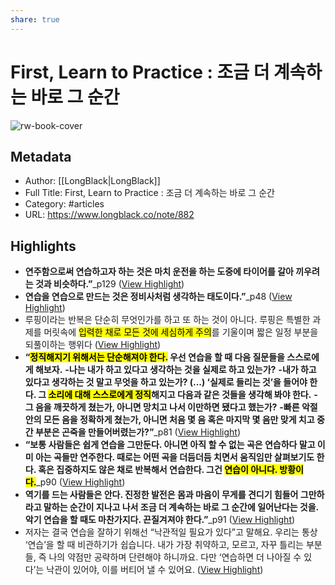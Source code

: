 ```yaml
---
share: true
---
```


# First, Learn to Practice : 조금 더 계속하는 바로 그 순간

![rw-book-cover](https://longblack-contens.s3.ap-northeast-2.amazonaws.com/image/20231101/16988227327fa84d8afe5652d80168718d5b67e488.png)

## Metadata
- Author: [[LongBlack|LongBlack]]
- Full Title: First, Learn to Practice : 조금 더 계속하는 바로 그 순간
- Category: #articles
- URL: https://www.longblack.co/note/882

## Highlights
- **연주함으로써 연습하고자 하는 것은 마치 운전을 하는 도중에 타이어를 갈아 끼우려는 것과 비슷하다.”**_p129 ([View Highlight](https://read.readwise.io/read/01hf3h145c8nk39wjd07qx7vkk))
- **연습을 연습으로 만드는 것은 정비사처럼 생각하는 태도이다.”**_p48 ([View Highlight](https://read.readwise.io/read/01hf3h395jqwxvct9c2ae3xywq))
- 루핑이라는 반복은 단순히 무엇인가를 하고 또 하는 것이 아니다. 루핑은 특별한 과제를 머릿속에 <mark class="hltr-red">입력한 채로 모든 것에 세심하게 주의</mark>를 기울이며 짧은 일정 부분을 되풀이하는 행위다 ([View Highlight](https://read.readwise.io/read/01hf3h58gv1fvwd9d3z0f5e3cd))
- **“<mark class="hltr-red">정직해지기 위해서는 단순해져야 한다.</mark> 우선 연습을 할 때 다음 질문들을 스스로에게 해보자.**
  **-나는 내가 하고 있다고 생각하는 것을 실제로 하고 있는가?**
  **-내가 하고 있다고 생각하는 것 말고 무엇을 하고 있는가? (...) ‘실제로 들리는 것’을 들어야 한다. 그 <mark class="hltr-red">소리에 대해 스스로에게 정직</mark>해지고 다음과 같은 것들을 생각해 봐야 한다.**
  **-그 음을 깨끗하게 쳤는가, 아니면 망치고 나서 이만하면 됐다고 했는가?**
  **-빠른 악절 안의 모든 음을 정확하게 쳤는가, 아니면 처음 몇 음 혹은 마지막 몇 음만 맞게 치고 중간 부분은 곤죽을 만들어버렸는가?”**_p81 ([View Highlight](https://read.readwise.io/read/01hf3h8jbhyk4rcw5c3nm2x65b))
- **“보통 사람들은 쉽게 연습을 그만둔다. 아니면 아직 할 수 없는 곡은 연습하다 말고 이미 아는 곡들만 연주한다. 때로는 어떤 곡을 더듬더듬 치면서 움직임만 살펴보기도 한다. 혹은 집중하지도 않은 채로 반복해서 연습한다. 그건 <mark class="hltr-red">연습이 아니다. 방황이다.</mark>**_p90 ([View Highlight](https://read.readwise.io/read/01hf3hacamnp66nde1ftwy7z9a))
- **역기를 드는 사람들은 안다. 진정한 발전은 몸과 마음이 무게를 견디기 힘들어 그만하라고 말하는 순간이 지나고 나서 조금 더 계속하는 바로 그 순간에 일어난다는 것을. 악기 연습을 할 때도 마찬가지다. 끈질겨져야 한다.”**_p91 ([View Highlight](https://read.readwise.io/read/01hf3happag5hzabnfb4cqkmkd))
- 저자는 결국 연습을 잘하기 위해선 “낙관적일 필요가 있다”고 말해요. 우리는 통상 ‘연습’을 할 때 비관하기가 쉽습니다. 내가 가장 취약하고, 모르고, 자꾸 틀리는 부분들, 즉 나의 약점만 공략하며 단련해야 하니까요. 다만 ‘연습하면 더 나아질 수 있다’는 낙관이 있어야, 이를 버티어 낼 수 있어요. ([View Highlight](https://read.readwise.io/read/01hf3hbz6t5efngjgam3as5jgb))
